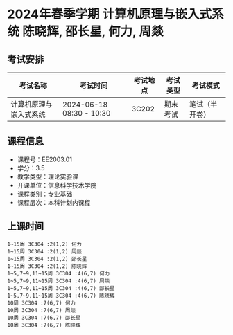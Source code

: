 # 2024年春季学期 计算机原理与嵌入式系统 陈晓辉, 邵长星, 何力, 周燚




## 考试安排

| 考试名称 | 考试时间 | 考试地点 | 考试类型 | 考试模式 |
| -------- | -------- | -------- | -------- | -------- |
| 计算机原理与嵌入式系统 | 2024-06-18 08:30 - 10:30 | 3C202 | 期末考试 | 笔试（半开卷） |





## 课程信息

- 课程号：EE2003.01
- 学分：3.5
- 教学类型：理论实验课
- 开课单位：信息科学技术学院
- 课程类别：专业基础
- 课程层次：本科计划内课程

## 上课时间

```
1~15周 3C304 :2(1,2) 何力
1~15周 3C304 :2(1,2) 周燚
1~15周 3C304 :2(1,2) 邵长星
1~15周 3C304 :2(1,2) 陈晓辉
1~5,7~9,11~15周 3C304 :4(6,7) 何力
1~5,7~9,11~15周 3C304 :4(6,7) 周燚
1~5,7~9,11~15周 3C304 :4(6,7) 邵长星
1~5,7~9,11~15周 3C304 :4(6,7) 陈晓辉
10周 3C304 :7(6,7) 何力
10周 3C304 :7(6,7) 周燚
10周 3C304 :7(6,7) 邵长星
10周 3C304 :7(6,7) 陈晓辉
```

